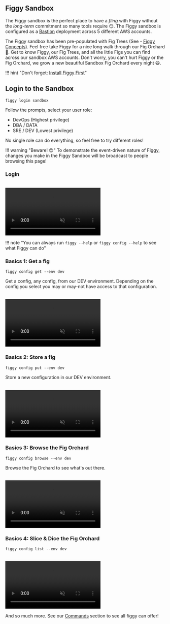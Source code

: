 <script src="https://cdn.jsdelivr.net/npm/jquery@3.4.1" integrity="sha256-CSXorXvZcTkaix6Yvo6HppcZGetbYMGWSFlBw8HfCJo=" crossorigin="anonymous"></script>
<script src="/js/lib/growl-notifications.js" crossorigin="anonymous"></script>
<script src="/js/events.js" crossorigin="anonymous"></script>
  
## Figgy Sandbox

The Figgy sandbox is the perfect place to have a *fling* with Figgy without the *long-term* commitment so many tools
require :smirk:. The Figgy sandbox is configured as a [Bastion](/manual/figgy-cloud/) deployment across 5 different AWS accounts. 

The Figgy sandbox has been pre-populated with Fig Trees (See - [Figgy Concepts](/getting-started/concepts/)).
Feel free take Figgy for a nice long walk through our Fig Orchard :palm_tree:. Get to know Figgy, our Fig Trees, and all
the little Figs you can find across our sandbox AWS accounts. Don't worry, you can't hurt Figgy or the Fig Orchard, 
we grow a new beautiful Sandbox Fig Orchard every night :satisfied:.


!!! hint "Don't forget: [Install Figgy First](/getting-started/install/)"

## Login to the Sandbox
    figgy login sandbox

Follow the prompts, select your user role:

- DevOps (Highest privilege)
- DBA / DATA
- SRE / DEV (Lowest privilege)

No single role can do everything, so feel free to try different roles! 

!!! warning "Beware! :wink:"
    To demonstrate the event-driven nature of Figgy, changes you make in the Figgy Sandbox will be broadcast to people browsing this page!
 
 
### Login 
 
<br/>
<video autoplay loop muted class="video"><source src="/images/videos/login-sandbox.mp4" type="video/mp4"></video>
<br/>

!!! note "You can always run `figgy --help` or `figgy config --help` to see what Figgy can do"

### Basics 1: Get a fig
    figgy config get --env dev

Get a config, any config, from our DEV environment. Depending on the config you select you may or may-not have access
to that configuration. 

<br/>
<video autoplay loop muted class="video"><source src="/images/videos/get.mp4" type="video/mp4"></video>
<br/>


### Basics 2: Store a fig
    figgy config put --env dev
    
Store a new configuration in our DEV environment. 
    
<br/>
<video autoplay loop muted class="video"><source src="/images/videos/put.mp4" type="video/mp4"></video>
<br/>

### Basics 3: Browse the Fig Orchard
    figgy config browse --env dev    

Browse the Fig Orchard to see what's out there. 

<br/>
<video autoplay loop muted class="video"><source src="/images/videos/browse.mp4" type="video/mp4"></video>
<br/>

### Basics 4: Slice & Dice the Fig Orchard
    figgy config list --env dev
    
<br/>
<video autoplay loop muted class="video"><source src="/images/videos/list.mp4" type="video/mp4"></video>
<br/>

And so much more. See our [Commands](/commands/config/get/) section to see all figgy can offer!
